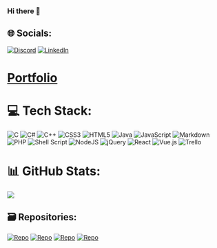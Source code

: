 ### Hi there 👋
<!--
**46Yuu/46Yuu** is a ✨ _special_ ✨ repository because its `README.md` (this file) appears on your GitHub profile.

Here are some ideas to get you started:

- 🔭 I’m currently working on ...
- 🌱 I’m currently learning ...
- 👯 I’m looking to collaborate on ...
- 🤔 I’m looking for help with ...
- 💬 Ask me about ...
- 📫 How to reach me: ...
- 😄 Pronouns: ...
- ⚡ Fun fact: ...
-->

## 🌐 Socials:
[![Discord](https://img.shields.io/badge/Discord-%237289DA.svg?logo=discord&logoColor=white)](https://discord.gg/46yuu) [![LinkedIn](https://img.shields.io/badge/LinkedIn-%230077B5.svg?logo=linkedin&logoColor=white)](https://linkedin.com/in/henri-tran-126699272)

# [Portfolio](https://46yuu.github.io)

# 💻 Tech Stack:
![C](https://img.shields.io/badge/c-%2300599C.svg?style=for-the-badge&logo=c&logoColor=white) ![C#](https://img.shields.io/badge/c%23-%23239120.svg?style=for-the-badge&logo=csharp&logoColor=white) ![C++](https://img.shields.io/badge/c++-%2300599C.svg?style=for-the-badge&logo=c%2B%2B&logoColor=white) ![CSS3](https://img.shields.io/badge/css3-%231572B6.svg?style=for-the-badge&logo=css3&logoColor=white) ![HTML5](https://img.shields.io/badge/html5-%23E34F26.svg?style=for-the-badge&logo=html5&logoColor=white) ![Java](https://img.shields.io/badge/java-%23ED8B00.svg?style=for-the-badge&logo=openjdk&logoColor=white) ![JavaScript](https://img.shields.io/badge/javascript-%23323330.svg?style=for-the-badge&logo=javascript&logoColor=%23F7DF1E) ![Markdown](https://img.shields.io/badge/markdown-%23000000.svg?style=for-the-badge&logo=markdown&logoColor=white) ![PHP](https://img.shields.io/badge/php-%23777BB4.svg?style=for-the-badge&logo=php&logoColor=white) ![Shell Script](https://img.shields.io/badge/shell_script-%23121011.svg?style=for-the-badge&logo=gnu-bash&logoColor=white) ![NodeJS](https://img.shields.io/badge/node.js-6DA55F?style=for-the-badge&logo=node.js&logoColor=white) ![jQuery](https://img.shields.io/badge/jquery-%230769AD.svg?style=for-the-badge&logo=jquery&logoColor=white) ![React](https://img.shields.io/badge/react-%2320232a.svg?style=for-the-badge&logo=react&logoColor=%2361DAFB) ![Vue.js](https://img.shields.io/badge/vue.js-%2335495e.svg?style=for-the-badge&logo=vuedotjs&logoColor=%234FC08D) ![Trello](https://img.shields.io/badge/Trello-%23026AA7.svg?style=for-the-badge&logo=Trello&logoColor=white)
# 📊 GitHub Stats:
![](https://github-readme-stats.vercel.app/api/top-langs/?username=46Yuu&theme=monokai&hide_border=false&include_all_commits=false&count_private=false&layout=compact)

## 🗃️ Repositories:
[![Repo](https://github-readme-stats.vercel.app/api/pin/?username=GamingCampus-AdrienBourgois&repo=verticale-slice-godot-lab&theme=monokai)](https://github.com/GamingCampus-AdrienBourgois/verticale-slice-godot-lab)
[![Repo](https://github-readme-stats.vercel.app/api/pin/?username=DemonXlegenD&repo=chocolato&theme=monokai)](https://github.com/DemonXlegenD/chocolato)
[![Repo](https://github-readme-stats.vercel.app/api/pin/?username=46Yuu&repo=BallGame&theme=monokai)](https://github.com/46Yuu/BallGame)
[![Repo](https://github-readme-stats.vercel.app/api/pin/?username=46Yuu&repo=PokemonConquestLike&theme=monokai)](https://github.com/46Yuu/PokemonConquestLike)



<!-- Proudly created with GPRM ( https://gprm.itsvg.in ) -->
